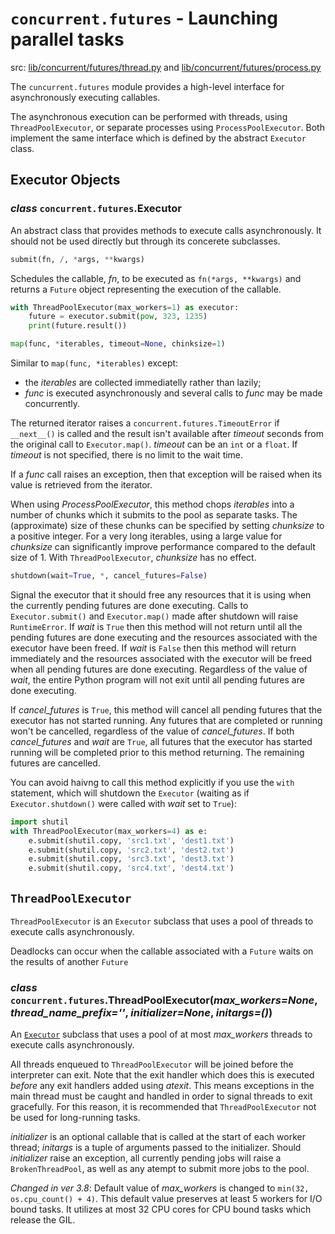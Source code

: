 # `concurrent.futures` - Launching parallel tasks

src: [lib/concurrent/futures/thread.py](https://github.com/python/cpython/blob/3.10/Lib/concurrent/futures/thread.py) and [lib/concurrent/futures/process.py](https://github.com/python/cpython/blob/3.10/Lib/concurrent/futures/process.py)

The `cuncurrent.futures` module provides a high-level interface for asynchronously executing callables.

The asynchronous execution can be performed with threads, using `ThreadPoolExecutor`, or separate processes using `ProcessPoolExecutor`. Both implement the same interface which is defined by the abstract `Executor` class. 

## Executor Objects

### _class_ `concurrent.futures`.**Executor**

An abstract class that provides methods to execute calls asynchronously. It should not be used directly but through its concerete subclasses.

  ```python
  submit(fn, /, *args, **kwargs)
  ```

  Schedules the callable, _fn_, to be executed as `fn(*args, **kwargs)` and returns a `Future` object representing the execution of the callable.
  ```python
  with ThreadPoolExecutor(max_workers=1) as executor:
      future = executor.submit(pow, 323, 1235)
      print(future.result())
  ```

  ```python
  map(func, *iterables, timeout=None, chinksize=1) 
  ```

  Similar to `map(func, *iterables)` except:

  * the _iterables_ are collected immediatelly rather than lazily;
  * _func_ is executed asynchronously and several calls to _func_ may be made concurrently.

  The returned iterator raises a `concurrent.futures.TimeoutError` if `__next__()` is called and the result isn't available after _timeout_ seconds from the original call to `Executor.map()`. _timeout_ can be an `int` or a `float`. If _timeout_ is not specified, there is no limit to the wait time.

If a _func_ call raises an exception, then that exception will be raised when its value is retrieved from the iterator.

When using _ProcessPoolExecutor_, this method chops _iterables_ into a number of chunks which it submits to the pool as separate tasks. The (approximate) size of these chunks can be specified by setting _chunksize_ to a positive integer. For a very long iterables, using a large value for _chunksize_ can significantly improve performance compared to the default size of 1. With `ThreadPoolExecutor`, _chunksize_ has no effect.

  ```python
  shutdown(wait=True, *, cancel_futures=False)

  ```

  Signal the executor that it should free any resources that it is using when the currently pending futures are done executing. Calls to `Executor.submit()` and `Executor.map()` made after shutdown will raise `RuntimeError`.
  If _wait_ is `True` then this method will not return until all the pending futures are done executing and the resources associated with the executor have been freed. If _wait_ is `False` then this method will return immediately and the resources associated with the executor will be freed when all pending futures are done executing. Regardless of the value of _wait_, the entire Python program will not exit until all pending futures are done executing.

  If _cancel_futures_ is `True`, this method will cancel all pending futures that the executor has not started running. Any futures that are completed or running won't be cancelled, regardless of the value of _cancel_futures_. 
  If both _cancel_futures_ and _wait_ are `True`, all futures that the executor has started running will be completed prior to this method returning. The remaining futures are cancelled.

  You can avoid haivng to call this method explicitly if you use the `with` statement, which will shutdown the `Executor`  (waiting as if `Executor.shutdown()` were called with _wait_ set to `True`):

  ```python
  import shutil
  with ThreadPoolExecutor(max_workers=4) as e:
      e.submit(shutil.copy, 'src1.txt', 'dest1.txt')
      e.submit(shutil.copy, 'src2.txt', 'dest2.txt')
      e.submit(shutil.copy, 'src3.txt', 'dest3.txt')
      e.submit(shutil.copy, 'src4.txt', 'dest4.txt')
  ```

## `ThreadPoolExecutor`

`ThreadPoolExecutor` is an `Executor` subclass that uses a pool of threads to execute calls asynchronously.

Deadlocks can occur when the callable associated with a `Future` waits on the results of another `Future`


### _class_ `concurrent.futures`.**ThreadPoolExecutor**(_max_workers=None_, _thread_name_prefix=''_, _initializer=None_, _initargs=()_)

  An [`Executor`](#class-concurrentfuturesExecutor) subclass that uses a pool of at most _max_workers_ threads to execute calls asynchronously.

  All threads enqueued to `ThreadPoolExecutor` will be joined before the interpreter can exit. Note that the exit handler which does this is executed _before_ any exit handlers added using _atexit_. This means exceptions in the main thread must be caught and handled in order to signal threads to exit gracefully.  For this reason, it is recommended that `ThreadPoolExecutor` not be used for long-running tasks.

  _initializer_ is an optional callable that is called at the start of each worker thread; _initargs_ is a tuple of arguments passed to the initializer. Should _initializer_ raise an exception, all currently pending jobs will raise a `BrokenThreadPool`, as well as any atempt to submit more jobs to the pool.

  _Changed in ver 3.8_: Default value of _max_workers_ is changed to `min(32, os.cpu_count() + 4)`. This default value preserves at least 5 workers for I/O bound tasks. It utilizes at most 32 CPU cores for CPU bound tasks which release the GIL.  

